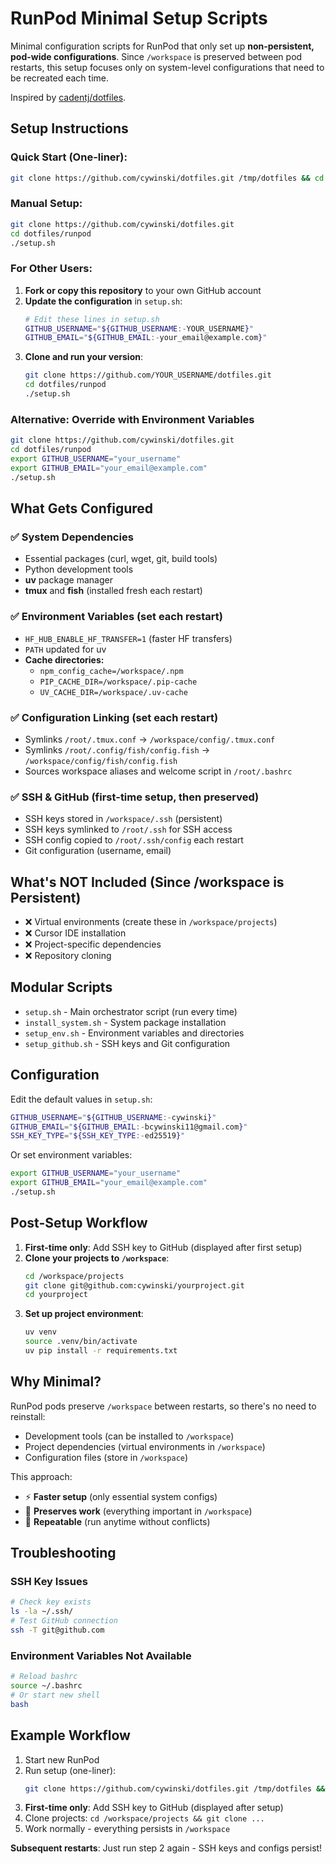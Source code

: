 # RunPod Minimal Setup Scripts

Minimal configuration scripts for RunPod that only set up **non-persistent, pod-wide configurations**. Since `/workspace` is preserved between pod restarts, this setup focuses only on system-level configurations that need to be recreated each time.

Inspired by [cadentj/dotfiles](https://github.com/cadentj/dotfiles/tree/main).

## Setup Instructions

### Quick Start (One-liner):
```bash
git clone https://github.com/cywinski/dotfiles.git /tmp/dotfiles && cd /tmp/dotfiles/runpod && ./setup.sh
```

### Manual Setup:
```bash
git clone https://github.com/cywinski/dotfiles.git
cd dotfiles/runpod
./setup.sh
```

### For Other Users:

1. **Fork or copy this repository** to your own GitHub account
2. **Update the configuration** in `setup.sh`:
   ```bash
   # Edit these lines in setup.sh
   GITHUB_USERNAME="${GITHUB_USERNAME:-YOUR_USERNAME}"
   GITHUB_EMAIL="${GITHUB_EMAIL:-your_email@example.com}"
   ```
3. **Clone and run your version**:
   ```bash
   git clone https://github.com/YOUR_USERNAME/dotfiles.git
   cd dotfiles/runpod
   ./setup.sh
   ```

### Alternative: Override with Environment Variables
```bash
git clone https://github.com/cywinski/dotfiles.git
cd dotfiles/runpod
export GITHUB_USERNAME="your_username"
export GITHUB_EMAIL="your_email@example.com"
./setup.sh
```

## What Gets Configured

### ✅ System Dependencies
- Essential packages (curl, wget, git, build tools)
- Python development tools
- **uv** package manager
- **tmux** and **fish** (installed fresh each restart)

### ✅ Environment Variables (set each restart)
- `HF_HUB_ENABLE_HF_TRANSFER=1` (faster HF transfers)
- `PATH` updated for uv
- **Cache directories:**
  - `npm_config_cache=/workspace/.npm`
  - `PIP_CACHE_DIR=/workspace/.pip-cache`
  - `UV_CACHE_DIR=/workspace/.uv-cache`

### ✅ Configuration Linking (set each restart)
- Symlinks `/root/.tmux.conf` → `/workspace/config/.tmux.conf`
- Symlinks `/root/.config/fish/config.fish` → `/workspace/config/fish/config.fish`
- Sources workspace aliases and welcome script in `/root/.bashrc`

### ✅ SSH & GitHub (first-time setup, then preserved)
- SSH keys stored in `/workspace/.ssh` (persistent)
- SSH keys symlinked to `/root/.ssh` for SSH access
- SSH config copied to `/root/.ssh/config` each restart
- Git configuration (username, email)

## What's NOT Included (Since /workspace is Persistent)

- ❌ Virtual environments (create these in `/workspace/projects`)
- ❌ Cursor IDE installation
- ❌ Project-specific dependencies
- ❌ Repository cloning

## Modular Scripts

- `setup.sh` - Main orchestrator script (run every time)
- `install_system.sh` - System package installation
- `setup_env.sh` - Environment variables and directories
- `setup_github.sh` - SSH keys and Git configuration

## Configuration

Edit the default values in `setup.sh`:
```bash
GITHUB_USERNAME="${GITHUB_USERNAME:-cywinski}"
GITHUB_EMAIL="${GITHUB_EMAIL:-bcywinski11@gmail.com}"
SSH_KEY_TYPE="${SSH_KEY_TYPE:-ed25519}"
```

Or set environment variables:
```bash
export GITHUB_USERNAME="your_username"
export GITHUB_EMAIL="your_email@example.com"
./setup.sh
```

## Post-Setup Workflow

1. **First-time only**: Add SSH key to GitHub (displayed after first setup)
2. **Clone your projects to `/workspace`**:
   ```bash
   cd /workspace/projects
   git clone git@github.com:cywinski/yourproject.git
   cd yourproject
   ```
3. **Set up project environment**:
   ```bash
   uv venv
   source .venv/bin/activate
   uv pip install -r requirements.txt
   ```

## Why Minimal?

RunPod pods preserve `/workspace` between restarts, so there's no need to reinstall:
- Development tools (can be installed to `/workspace`)
- Project dependencies (virtual environments in `/workspace`)
- Configuration files (store in `/workspace`)

This approach:
- ⚡ **Faster setup** (only essential system configs)
- 💾 **Preserves work** (everything important in `/workspace`)
- 🔄 **Repeatable** (run anytime without conflicts)

## Troubleshooting

### SSH Key Issues
```bash
# Check key exists
ls -la ~/.ssh/
# Test GitHub connection
ssh -T git@github.com
```

### Environment Variables Not Available
```bash
# Reload bashrc
source ~/.bashrc
# Or start new shell
bash
```

## Example Workflow

1. Start new RunPod
2. Run setup (one-liner):
   ```bash
   git clone https://github.com/cywinski/dotfiles.git /tmp/dotfiles && cd /tmp/dotfiles/runpod && ./setup.sh
   ```
3. **First-time only**: Add SSH key to GitHub (displayed after setup)
4. Clone projects: `cd /workspace/projects && git clone ...`
5. Work normally - everything persists in `/workspace`

**Subsequent restarts**: Just run step 2 again - SSH keys and configs persist!

